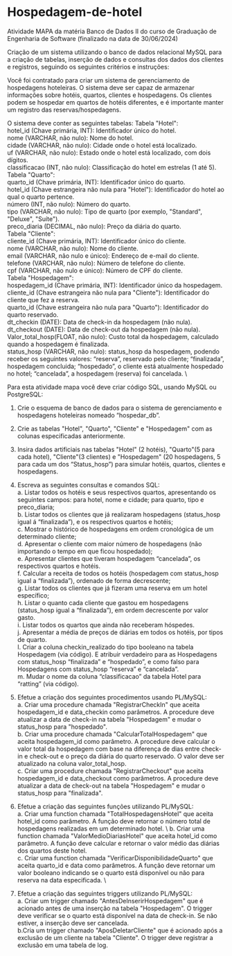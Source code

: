 # Hospedagem-de-hotel

Atividade MAPA da matéria Banco de Dados II do curso de Graduação de Engenharia de Software (finalizado na data de 30/06/2024)

Criação de um sistema utilizando o banco de dados relacional MySQL para a criação de tabelas, inserção de dados e consultas dos dados dos clientes e registros, seguindo os seguintes critérios e instruções:

Você foi contratado para criar um sistema de gerenciamento de hospedagens hoteleiras. O sistema deve ser capaz de armazenar informações sobre hotéis, quartos, clientes e hospedagens. Os clientes podem se hospedar em quartos de hotéis diferentes, e é importante manter um registro das reservas/hospedagens.

O sistema deve conter as seguintes tabelas:
Tabela "Hotel": \
hotel_id (Chave primária, INT): Identificador único do hotel. \
nome (VARCHAR, não nulo): Nome do hotel. \
cidade (VARCHAR, não nulo): Cidade onde o hotel está localizado. \
uf (VARCHAR, não nulo): Estado onde o hotel está localizado, com dois dígitos. \
classificacao (INT, não nulo): Classificação do hotel em estrelas (1 até 5). \
Tabela "Quarto": \
quarto_id (Chave primária, INT): Identificador único do quarto. \
hotel_id (Chave estrangeira não nula para "Hotel"): Identificador do hotel ao qual o quarto pertence. \
número (INT, não nulo): Número do quarto. \
tipo (VARCHAR, não nulo): Tipo de quarto (por exemplo, "Standard", "Deluxe", "Suíte"). \
preco_diaria (DECIMAL, não nulo): Preço da diária do quarto. \
Tabela "Cliente": \
cliente_id (Chave primária, INT): Identificador único do cliente. \
nome (VARCHAR, não nulo): Nome do cliente. \
email (VARCHAR, não nulo e único): Endereço de e-mail do cliente. \
telefone (VARCHAR, não nulo): Número de telefone do cliente. \
cpf (VARCHAR, não nulo e único): Número de CPF do cliente. \
Tabela "Hospedagem": \
hospedagem_id (Chave primária, INT): Identificador único da hospedagem. \
cliente_id (Chave estrangeira não nula para "Cliente"): Identificador do cliente que fez a reserva. \
quarto_id (Chave estrangeira não nula para "Quarto"): Identificador do quarto reservado. \
dt_checkin (DATE): Data de check-in da hospedagem (não nula). \
dt_checkout (DATE): Data de check-out da hospedagem (não nula). \
Valor_total_hosp(FLOAT, não nulo): Custo total da hospedagem, calculado quando a hospedagem é finalizada. \
status_hosp (VARCHAR, não nulo): status_hosp da hospedagem, podendo receber os seguintes valores: “reserva”, reservado pelo cliente; “finalizada”, hospedagem concluida; “hospedado”, o cliente está atualmente hospedado no hotel; “cancelada”, a hospedagem (reserva) foi cancelada. \

Para esta atividade mapa você deve criar código SQL, usando MySQL ou PostgreSQL: 
1. Crie o esquema de banco de dados para o sistema de gerenciamento e hospedagens hoteleiras nomeado “hospedar_db”. 

2. Crie as tabelas "Hotel", "Quarto", "Cliente" e "Hospedagem" com as colunas especificadas anteriormente. 

3. Insira dados artificiais nas tabelas "Hotel" (2 hotéis), "Quarto"(5 para cada hotel), "Cliente"(3 clientes) e "Hospedagem" (20 hospedagens, 5 para cada um dos “Status_hosp”) para simular hotéis, quartos, clientes e hospedagens. 

4. Escreva as seguintes consultas e comandos SQL: \
a. Listar todos os hotéis e seus respectivos quartos, apresentando os seguintes campos: para hotel, nome e cidade; para quarto, tipo e preco_diaria; \
b. ​Listar todos os clientes que já realizaram hospedagens (status_hosp igual á “finalizada”), e os respectivos quartos e hotéis; \
c. ​Mostrar o histórico de hospedagens em ordem cronológica de um determinado cliente; \
d. ​Apresentar o cliente com maior número de hospedagens (não importando o tempo em que ficou hospedado); \
e. ​Apresentar clientes que tiveram hospedagem “cancelada”, os respectivos quartos e hotéis. \
f. ​Calcular a receita de todos os hotéis (hospedagem com status_hosp igual a “finalizada”), ordenado de forma decrescente; \
g. ​Listar todos os clientes que já fizeram uma reserva em um hotel específico; \
h. ​Listar o quanto cada cliente que gastou em hospedagens (status_hosp igual a “finalizada”), em ordem decrescente por valor gasto. \
i. ​Listar todos os quartos que ainda não receberam hóspedes. \
j. ​Apresentar a média de preços de diárias em todos os hotéis, por tipos de quarto. \
l. ​Criar a coluna checkin_realizado do tipo booleano na tabela Hospedagem (via código). E atribuir verdadeiro para as Hospedagens com status_hosp “finalizada” e “hospedado”, e como falso para Hospedagens com status_hosp “reserva” e “cancelada”. \
m. ​Mudar o nome da coluna “classificacao” da tabela Hotel para “ratting” (via código). 

5. Efetue a criação dos seguintes procedimentos usando PL/MySQL: \
a. Criar uma procedure chamada "RegistrarCheckIn" que aceita hospedagem_id e data_checkin como parâmetros. A procedure deve atualizar a data de check-in na tabela "Hospedagem" e mudar o status_hosp para "hospedado".​ \
b. Criar uma procedure chamada "CalcularTotalHospedagem" que aceita hospedagem_id como parâmetro. A procedure deve calcular o valor total da hospedagem com base na diferença de dias entre check-in e check-out e o preço da diária do quarto reservado. O valor deve ser atualizado na coluna valor_total_hosp.​ \
c. Criar uma procedure chamada "RegistrarCheckout" que aceita hospedagem_id e data_checkout como parâmetros. A procedure deve atualizar a data de check-out na tabela "Hospedagem" e mudar o status_hosp para "finalizada".​ 

6. Efetue a criação das seguintes funções utilizando PL/MySQL: \
a. Criar uma function chamada "TotalHospedagensHotel" que aceita hotel_id como parâmetro. A função deve retornar o número total de hospedagens realizadas em um determinado hotel. \​
b. Criar uma function chamada "ValorMedioDiariasHotel" que aceita hotel_id como parâmetro. A função deve calcular e retornar o valor médio das diárias dos quartos deste hotel. \
c. Criar uma function chamada "VerificarDisponibilidadeQuarto" que aceita quarto_id e data como parâmetros. A função deve retornar um valor booleano indicando se o quarto está disponível ou não para reserva na data especificada.​ \

7. Efetue a criação das seguintes triggers utilizando PL/MySQL: \
a. Criar um trigger chamado "AntesDeInserirHospedagem" que é acionado antes de uma inserção na tabela "Hospedagem". O trigger deve verificar se o quarto está disponível na data de check-in. Se não estiver, a inserção deve ser cancelada. \
b.Cria um trigger chamado "AposDeletarCliente" que é acionado após a exclusão de um cliente na tabela "Cliente". O trigger deve registrar a exclusão em uma tabela de log.​
